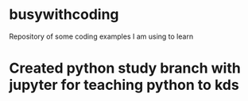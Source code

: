 # busywithcoding
Repository of some coding examples I am using to learn

# Created python study branch with jupyter for teaching python to kds
